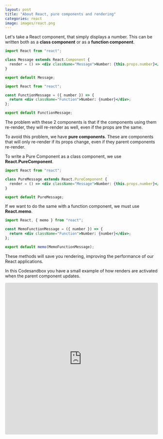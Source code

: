 ```yaml
---
layout: post
title: "About React, pure components and rendering"
categories: react
image: images/react.png
---
```


Let's take a React component, that simply displays a number. This can be written both as a **class component** or as a **function component**.

```jsx
import React from "react";

class Message extends React.Component {
  render = () => <div className="Message">Number: {this.props.number}</div>;
}

export default Message;
```

```jsx
import React from "react";

const FunctionMessage = ({ number }) => {
  return <div className="Function">Number: {number}</div>;
};

export default FunctionMessage;
```

The problem with these 2 components is that if the components using them re-render, they will re-render as well, even if the props are the same.

To avoid this problem, we have **pure components**. These are components that will only re-render if its props change, even if they parent components re-render.

To write a Pure Component as a class component, we use **React.PureComponent**.

```jsx
import React from "react";

class PureMessage extends React.PureComponent {
  render = () => <div className="Message">Number: {this.props.number}</div>;
}

export default PureMessage;
```

If we want to do the same with a function component, we must use **React.memo**.

```jsx
import React, { memo } from "react";

const MemoFunctionMessage = ({ number }) => {
  return <div className="Function">Number: {number}</div>;
};

export default memo(MemoFunctionMessage);
```

These methods will save you rendering, improving the performance of our React applications.

In this Codesandbox you have a small example of how renders are activated when the parent component updates.

<iframe src="https://codesandbox.io/embed/jpxokl56n9?autoresize=1" style="width:100%; height:500px; border:0; border-radius: 4px; overflow:hidden;" sandbox="allow-modals allow-forms allow-popups allow-scripts allow-same-origin"></iframe>
